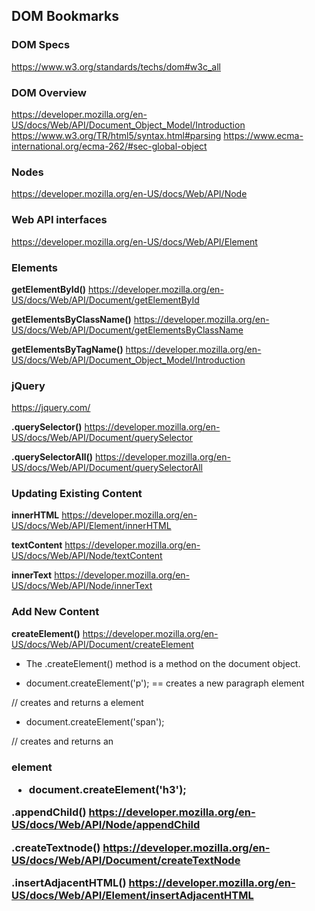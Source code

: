 ## DOM Bookmarks

### DOM Specs

https://www.w3.org/standards/techs/dom#w3c_all


### DOM Overview

https://developer.mozilla.org/en-US/docs/Web/API/Document_Object_Model/Introduction
https://www.w3.org/TR/html5/syntax.html#parsing
https://www.ecma-international.org/ecma-262/#sec-global-object

### Nodes

https://developer.mozilla.org/en-US/docs/Web/API/Node


### Web API interfaces

https://developer.mozilla.org/en-US/docs/Web/API/Element


### Elements

**getElementById()** https://developer.mozilla.org/en-US/docs/Web/API/Document/getElementById

**getElementsByClassName()** https://developer.mozilla.org/en-US/docs/Web/API/Document/getElementsByClassName

**getElementsByTagName()** https://developer.mozilla.org/en-US/docs/Web/API/Document_Object_Model/Introduction


### jQuery

https://jquery.com/

**.querySelector()** https://developer.mozilla.org/en-US/docs/Web/API/Document/querySelector

**.querySelectorAll()**  https://developer.mozilla.org/en-US/docs/Web/API/Document/querySelectorAll


### Updating Existing Content

**innerHTML** https://developer.mozilla.org/en-US/docs/Web/API/Element/innerHTML

**textContent** https://developer.mozilla.org/en-US/docs/Web/API/Node/textContent

**innerText** https://developer.mozilla.org/en-US/docs/Web/API/Node/innerText

### Add New Content

**createElement()** https://developer.mozilla.org/en-US/docs/Web/API/Document/createElement
* The .createElement() method is a method on the document object.

* document.createElement('p'); == creates a new paragraph element

// creates and returns a <span> element
* document.createElement('span');

// creates and returns an <h3> element
* document.createElement('h3');

**.appendChild()**
https://developer.mozilla.org/en-US/docs/Web/API/Node/appendChild

**.createTextnode()**
https://developer.mozilla.org/en-US/docs/Web/API/Document/createTextNode

**.insertAdjacentHTML()** https://developer.mozilla.org/en-US/docs/Web/API/Element/insertAdjacentHTML


